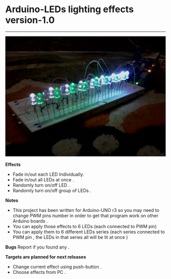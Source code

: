 # Arduino-LEDs lighting effects version-1.0

----------


![LEDs lighting effects](https://github.com/Lehkeda/Arduino_LEDs-lighting-effects/blob/master/img/IMG_20170325_154503.jpg?raw=true)

**Effects**

- Fade in/out each LED Individually.
- Fade in/out all LEDs at once .
- Randomly turn on/off LED .
- Randomly turn on/off group of LEDs .

**Notes**

- This project has been written for Arduino-UNO r3 so you may need to change PWM pins number in order to get that program work on other Arduino boards .
- You can apply those effects to 6 LEDs (each connected to PWM pin) 
- You can apply them to 6 different LEDs series (each series connected to PWM pin , the LEDs in that series all will be lit at once ) 

**Bugs**
Report if you found any .
	
**Targets are planned for next releases**

- Change current effect using push-button .
- Choose effects from PC .


